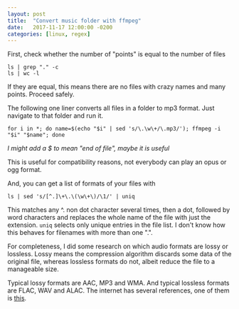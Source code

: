 ```yaml
---
layout: post
title:  "Convert music folder with ffmpeg"
date:   2017-11-17 12:00:00 -0200
categories: [linux, regex]
---
```


First, check whether the number of "points" is equal to the number of files

    ls | grep "." -c
    ls | wc -l

If they are equal, this means there are no files with crazy names and many points.
Proceed safely.

The following one liner converts all files in a folder
to mp3 format. Just navigate to that folder and run it.

    for i in *; do name=$(echo "$i" | sed 's/\.\w\+/\.mp3/'); ffmpeg -i "$i" "$name"; done

*I might add a $ to mean "end of file", maybe it is useful*

This is useful for compatibility reasons, not everybody can play an opus or ogg format.

And, you can get a list of formats of your files with

    ls | sed 's/[^.]\+\.\(\w\+\)/\1/' | uniq

This matches any ^. non dot character several times, then a dot, followed by word
characters and replaces the whole name of the file with just the extension.
`uniq` selects only unique entries in the file list. I don't know how this behaves
for filenames with more than one ".".

For completeness, I did some research on which audio formats are lossy or lossless.
Lossy means the compression algorithm discards some data of the original file,
whereas lossless formats do not, albeit reduce the file to a manageable size.

Typical lossy formats are AAC, MP3 and WMA. And typical lossless formats are FLAC, WAV and ALAC.
The internet has several references, one of them is [this][lifewire].

[lifewire]: https://www.lifewire.com/what-makes-an-audio-format-lossless-2438560

